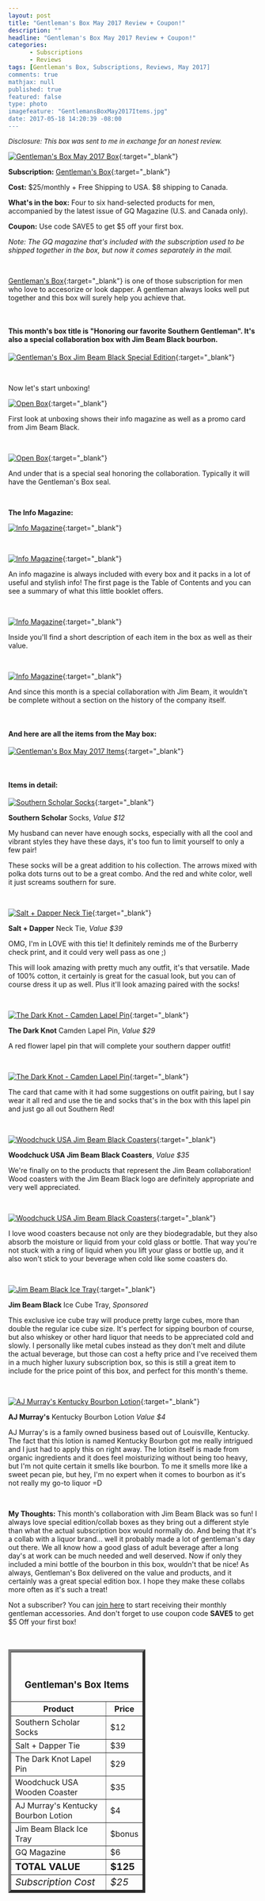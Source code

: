 ```yaml
---
layout: post
title: "Gentleman's Box May 2017 Review + Coupon!"
description: ""
headline: "Gentleman's Box May 2017 Review + Coupon!"
categories: 
      - Subscriptions
      - Reviews
tags: [Gentleman's Box, Subscriptions, Reviews, May 2017]
comments: true
mathjax: null
published: true
featured: false
type: photo
imagefeature: "GentlemansBoxMay2017Items.jpg"
date: 2017-05-18 14:20:39 -08:00
---
```


<i><font size="2">Disclosure: This box was sent to me in exchange for an honest review.</font></i>

[![Gentleman's Box May 2017 Box](http://whatsupmailbox.com/images/GentlemansBoxMay2017Package.jpg)](http://gentlemansbox.pxf.io/c/164125/331548/5011){:target="_blank"}

**Subscription:** [Gentleman's Box](http://gentlemansbox.pxf.io/c/164125/331548/5011){:target="_blank"}

**Cost:** $25/monthly + Free Shipping to USA. $8 shipping to Canada.

**What's in the box:** Four to six hand-selected products for men, accompanied by the latest issue of GQ Magazine (U.S. and Canada only).

**Coupon:** Use code SAVE5 to get $5 off your first box.

*Note: The GQ magazine that's included with the subscription used to be shipped together in the box, but now it comes separately in the mail.*

<br>

[Gentleman's Box](http://gentlemansbox.pxf.io/c/164125/331548/5011){:target="_blank"} is one of those subscription for men who love to accesorize or look dapper. A gentleman always looks well put together and this box will surely help you achieve that.

<br>

<H4>This month's box title is "Honoring our favorite Southern Gentleman". It's also a special collaboration box with Jim Beam Black bourbon.</H4>

[![Gentleman's Box Jim Beam Black Special Edition](http://whatsupmailbox.com/images/GentlemansBoxMay2017Package02.jpg)](http://gentlemansbox.pxf.io/c/164125/331548/5011){:target="_blank"}

<br>

Now let's start unboxing!

[![Open Box](http://whatsupmailbox.com/images/GentlemansBoxMay2017OpenBox.jpg)](http://gentlemansbox.pxf.io/c/164125/331548/5011){:target="_blank"}

First look at unboxing shows their info magazine as well as a promo card from Jim Beam Black.

<br>

[![Open Box](http://whatsupmailbox.com/images/GentlemansBoxMay2017JimBeamBlackOpenBox02.jpg)](http://gentlemansbox.pxf.io/c/164125/331548/5011){:target="_blank"}

And under that is a special seal honoring the collaboration. Typically it will have the Gentleman's Box seal.

<br>

<p><b>The Info Magazine:</b></p>

[![Info Magazine](http://whatsupmailbox.com/images/GentlemansBoxMay2017InfoMagazine.jpg)](http://gentlemansbox.pxf.io/c/164125/331548/5011){:target="_blank"}

<br>

[![Info Magazine](http://whatsupmailbox.com/images/GentlemansBoxMay2017InfoMagazine02.jpg)](http://gentlemansbox.pxf.io/c/164125/331548/5011){:target="_blank"}

An info magazine is always included with every box and it packs in a lot of useful and stylish info! The first page is the Table of Contents and you can see a summary of what this little booklet offers.

<br>

[![Info Magazine](http://whatsupmailbox.com/images/GentlemansBoxMay2017InfoMagazine03.jpg)](http://gentlemansbox.pxf.io/c/164125/331548/5011){:target="_blank"}

Inside you'll find a short description of each item in the box as well as their value.

<br>

[![Info Magazine](http://whatsupmailbox.com/images/GentlemansBoxMay2017InfoMagazine04.jpg)](http://gentlemansbox.pxf.io/c/164125/331548/5011){:target="_blank"}

And since this month is a special collaboration with Jim Beam, it wouldn't be complete without a section on the history of the company itself.

<br>

<H4>And here are all the items from the May box:</H4>

[![Gentleman's Box May 2017 Items](http://whatsupmailbox.com/images/GentlemansBoxMay2017Items.jpg)](http://gentlemansbox.pxf.io/c/164125/331548/5011){:target="_blank"}

<br>

<H4>Items in detail:</H4>

[![Southern Scholar Socks](http://whatsupmailbox.com/images/GentlemansBoxMay2017SouthernScholarSocks.jpg)](http://gentlemansbox.pxf.io/c/164125/331548/5011){:target="_blank"}

**Southern Scholar** Socks, *Value $12*

My husband can never have enough socks, especially with all the cool and vibrant styles they have these days, it's too fun to limit yourself to only a few pair!

These socks will be a great addition to his collection. The arrows mixed with polka dots turns out to be a great combo. And the red and white color, well it just screams southern for sure.

<br>

[![Salt + Dapper Neck Tie](http://whatsupmailbox.com/images/GentlemansBoxMay2017SaltDapperNeckTie.jpg)](http://gentlemansbox.pxf.io/c/164125/331548/5011){:target="_blank"}

**Salt + Dapper** Neck Tie, *Value $39*

OMG, I'm in LOVE with this tie! It definitely reminds me of the Burberry check print, and it could very well pass as one ;)

This will look amazing with pretty much any outfit, it's that versatile. Made of 100% cotton, it certainly is great for the casual look, but you can of course dress it up as well. Plus it'll look amazing paired with the socks!

<br>

[![The Dark Knot - Camden Lapel Pin](http://whatsupmailbox.com/images/GentlemansBoxMay2017TheDarkKnotCamdenLapelPin.jpg)](http://gentlemansbox.pxf.io/c/164125/331548/5011){:target="_blank"}

**The Dark Knot** Camden Lapel Pin, *Value $29*

A red flower lapel pin that will complete your southern dapper outfit! 

<br>

[![The Dark Knot - Camden Lapel Pin](http://whatsupmailbox.com/images/GentlemansBoxMay2017TheDarkKnotCamdenLapelPin02.jpg)](http://gentlemansbox.pxf.io/c/164125/331548/5011){:target="_blank"}

The card that came with it had some suggestions on outfit pairing, but I say wear it all red and use the tie and socks that's in the box with this lapel pin and just go all out Southern Red!

<br>

[![Woodchuck USA Jim Beam Black Coasters](http://whatsupmailbox.com/images/GentlemansBoxMay2017WoodchuckUSAJimBeamBlackCoasters.jpg)](http://gentlemansbox.pxf.io/c/164125/331548/5011){:target="_blank"}

**Woodchuck USA Jim Beam Black Coasters**, *Value $35*

We're finally on to the products that represent the Jim Beam collaboration! Wood coasters with the Jim Beam Black logo are definitely appropriate and very well appreciated. 

<br>

[![Woodchuck USA Jim Beam Black Coasters](http://whatsupmailbox.com/images/GentlemansBoxMay2017WoodchuckUSAJimBeamBlackCoasters02.jpg)](http://gentlemansbox.pxf.io/c/164125/331548/5011){:target="_blank"}

I love wood coasters because not only are they biodegradable, but they also absorb the moisture or liquid from your cold glass or bottle. That way you're not stuck with a ring of liquid when you lift your glass or bottle up, and it also won't stick to your beverage when cold like some coasters do.

<br>

[![Jim Beam Black Ice Tray](http://whatsupmailbox.com/images/GentlemansBoxMay2017JimBeamBlackIceCubeTray.jpg)](http://gentlemansbox.pxf.io/c/164125/331548/5011){:target="_blank"}

**Jim Beam Black** Ice Cube Tray, *Sponsored*

This exclusive ice cube tray will produce pretty large cubes, more than double the regular ice cube size. It's perfect for sipping bourbon of course, but also whiskey or other hard liquor that needs to be appreciated cold and slowly. I personally like metal cubes instead as they don't melt and dilute the actual beverage, but those can cost a hefty price and I've received them in a much higher luxury subscription box, so this is still a great item to include for the price point of this box, and perfect for this month's theme. 

<br>

[![AJ Murray's Kentucky Bourbon Lotion](http://whatsupmailbox.com/images/GentlemansBoxMay2017AJMurraysKentuckyBourbonLotion.jpg)](http://gentlemansbox.pxf.io/c/164125/331548/5011){:target="_blank"}

**AJ Murray's** Kentucky Bourbon Lotion *Value $4*

AJ Murray's is a family owned business based out of Louisville, Kentucky. The fact that this lotion is named Kentucky Bourbon got me really intrigued and I just had to apply this on right away. The lotion itself is made from organic ingredients and it does feel moisturizing without being too heavy, but I'm not quite certain it smells like bourbon. To me it smells more like a sweet pecan pie, but hey, I'm no expert when it comes to bourbon as it's not really my go-to liquor =D

<br>

<i class="icon-exclamation-sign"></i> **My Thoughts:** This month's collaboration with Jim Beam Black was so fun! I always love special edition/collab boxes as they bring out a different style than what the actual subscription box would normally do. And being that it's a collab with a liquor brand... well it probably made a lot of gentleman's day out there. We all know how a good glass of adult beverage after a long day's at work can be much needed and well deserved. Now if only they included a mini bottle of the bourbon in this box, wouldn't that be nice! As always, Gentleman's Box delivered on the value and products, and it certainly was a great special edition box. I hope they make these collabs more often as it's such a treat!

Not a subscriber? You can [join here](http://gentlemansbox.pxf.io/c/164125/331548/5011) to start receiving their monthly gentleman accessories. And don't forget to use coupon code **SAVE5** to get $5 Off your first box!

<br>

<TABLE  BORDER="5" style="width:55%">
   <TR>
      <TH COLSPAN="2">
         <H3><BR><center>Gentleman's Box Items</center></H3>
      </TH>
   </TR>
      <TH>Product</TH>
      <TH>Price</TH>
  <TR>
      <TD>Southern Scholar Socks</TD>
      <TD>$12</TD>
   </TR>
   <TR>
      <TD>Salt + Dapper Tie</TD>
      <TD>$39</TD>
   </TR>
  <TR>
      <TD>The Dark Knot Lapel Pin</TD>
      <TD>$29</TD>
   </TR>
   <TR>
      <TD>Woodchuck USA Wooden Coaster</TD>
      <TD>$35</TD>
   </TR>
   <TR>
      <TD>AJ Murray's Kentucky Bourbon Lotion</TD>
      <TD>$4</TD>
   </TR>
   <TR>
      <TD>Jim Beam Black Ice Tray</TD>
      <TD>$bonus</TD>
   </TR>
   <TR>
      <TD>GQ Magazine</TD>
      <TD>$6</TD>
   </TR>
   <TR>
      <TD><b><big>TOTAL VALUE</big></b></TD>
      <TD><b><big>$125</big></b></TD>
   </TR>
   <TR>
      <TD><i><big>Subscription Cost</big></i></TD>
      <TD><i><big>$25</big></i></TD>
   </TR>
</TABLE>
